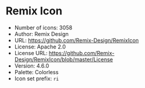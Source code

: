 # Remix Icon

- Number of icons: 3058
- Author: Remix Design
- URL: https://github.com/Remix-Design/RemixIcon
- License: Apache 2.0
- License URL: https://github.com/Remix-Design/RemixIcon/blob/master/License
- Version: 4.6.0
- Palette: Colorless
- Icon set prefix: `ri`
